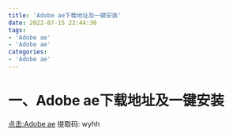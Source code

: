 ```yaml
---
title: 'Adobe ae下载地址及一键安装'
date: 2022-07-15 22:44:30
tags:
- 'Adobe ae'
- 'Adobe ae'
categories:
- 'Adobe ae'
---
```



# 一、Adobe ae下载地址及一键安装
[点击:Adobe ae](https://pan.baidu.com/s/1A00tz6UZ5PO_5mez3RcD-w)
提取码: wyhh
